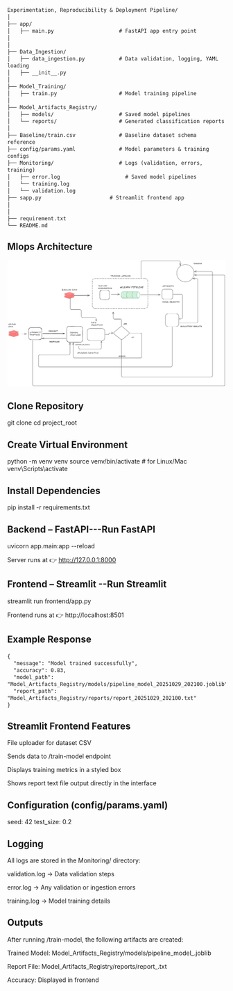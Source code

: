 ```
Experimentation, Reproducibility & Deployment Pipeline/
│
├── app/
│   ├── main.py                     # FastAPI app entry point
│
│
├── Data_Ingestion/
│   ├── data_ingestion.py           # Data validation, logging, YAML loading
│   ├── __init__.py
│ 
├── Model_Training/
│   ├── train.py                    # Model training pipeline
│
├── Model_Artifacts_Registry/
│   ├── models/                     # Saved model pipelines
│   └── reports/                    # Generated classification reports
│
├── Baseline/train.csv              # Baseline dataset schema reference
├── config/params.yaml              # Model parameters & training configs
├── Monitoring/                     # Logs (validation, errors, training)
│   ├── error.log                     # Saved model pipelines
│   └── training.log
│   └── validation.log
├── sapp.py                      # Streamlit frontend app
│
│
├── requirement.txt
└── README.md
 ```

 ## Mlops Architecture
![alt text](<Mlops Architecture.png>)

## Clone Repository

git clone [<your-repo-url>](https://github.com/ShubhamU63/Markovate_ML_Assignment.git)
cd project_root

## Create Virtual Environment
python -m venv venv
source venv/bin/activate   # for Linux/Mac
venv\Scripts\activate   

## Install Dependencies
pip install -r requirements.txt

## Backend – FastAPI---Run FastAPI
uvicorn app.main:app --reload

Server runs at 👉 http://127.0.0.1:8000

## Frontend – Streamlit --Run Streamlit
streamlit run frontend/app.py


Frontend runs at 👉 http://localhost:8501



## Example Response

```
{
  "message": "Model trained successfully",
  "accuracy": 0.83,
  "model_path": "Model_Artifacts_Registry/models/pipeline_model_20251029_202100.joblib",
  "report_path": "Model_Artifacts_Registry/reports/report_20251029_202100.txt"
}
```

## Streamlit Frontend Features
File uploader for dataset CSV

Sends data to /train-model endpoint

Displays training metrics in a styled box

Shows report text file output directly in the interface


## Configuration (config/params.yaml)


seed: 42
test_size: 0.2



## Logging
All logs are stored in the Monitoring/ directory:

validation.log → Data validation steps

error.log → Any validation or ingestion errors

training.log → Model training details


## Outputs
After running /train-model, the following artifacts are created:

Trained Model: Model_Artifacts_Registry/models/pipeline_model_<timestamp>.joblib

Report File: Model_Artifacts_Registry/reports/report_<timestamp>.txt

Accuracy: Displayed in frontend